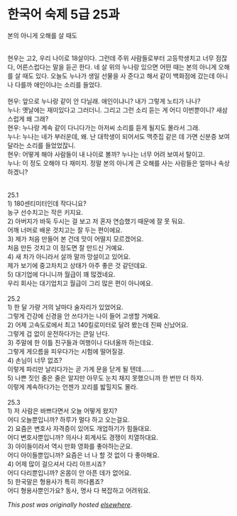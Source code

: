 # 한국어 숙제 5급 25과

<div>
<p>본의 아니게 오해를 살 때도</p>
<div><br></div>
<div>현우는 고2, 우리 나이로 18살이다. 그런데 주위 사람들로부터 고등학생치고 너무 점잖다, 어른스럽다는 말을 듣곤 한다. 네 살 위의 누나랑 있으면 어떤 때는 본의 아니게 오해를 살 때도 있다. 오늘도 누나가 생일 선물을 사 준다고 해서 같이 백화점에 갔는데 아니나 다를까 애인이냐는 소리를 들었다.</div>
<div><br></div>
<div>현우: 앞으로 누나랑 같이 안 다닐래. 애인이냐니? 내가 그렇게 노티가 나나?</div>
<div>누나: 옛날에는 재미있다고 그러더니. 그리고 그런 소리 듣는 게 어디 이번뿐이니? 새삼스럽게 왜 그래?</div>
<div>현우: 누나랑 계속 같이 다니다가는 아저씨 소리를 듣게 될지도 몰라서 그래.</div>
<div>누나: 누나는 네가 부러운데, 왜. 난 대학생이 되어서도 맥줏집 같은 데 가면 신분증 보여 달라는 소리를 들었었잖니.</div>
<div>현우: 어떻게 해야 사람들이 내 나이로 볼까? 누나는 너무 어려 보여서 탈이고.</div>
<div>누나: 이 정도 오해야 다 재미지. 정말 본의 아니게 큰 오해를 사는 사람들은 얼마나 속상하겠니?</div>
<div><br></div>
<div><br></div>
<div>25.1</div>
<div>1) 180센티미터인데 작다니요?</div>
<div>농구 선수치고는 작은 키지요.</div>
<div>2) 아버지가 바둑 두시는 걸 보고 저 혼자 연습했기 때문에 잘 못 둬요.</div>
<div>어깨 너머로 배운 것치고는 잘 두는 편이에요.</div>
<div>3) 제가 처음 만들어 본 건데 맛이 어떨지 모르겠어요.</div>
<div>처음 만든 것치고 이 정도면 잘 만드신 거예요.</div>
<div>4) 새 차가 아니라서 살까 말까 망설이고 있어요.</div>
<div>제가 보기에 중고차치고 상태가 아주 좋은 것 같던데요.</div>
<div>5) 대기업에 다니니까 월급이 꽤 많겠네요.</div>
<div>우리 회사는 대기업치고 월급이 그리 많은 편이 아니에요.</div>
<div><br></div>
<div>25.2</div>
<div>1) 한 달 가량 거의 날마다 술자리가 있었어요.</div>
<div>그렇게 건강에 신경을 안 쓰다가는 나이 들어 고생할 거예요.</div>
<div>2) 어제 고속도로에서 최고 140킬로미터로 달려 봤는데 진짜 신났어요.</div>
<div>그렇게 겁 없이 운전하다가는 큰일 난다.</div>
<div>3) 주말에 한 이틀 친구들과 여행이나 다녀올까 하는데요.</div>
<div>그렇게 게으름을 피우다가는 시험에 떨어질걸.</div>
<div>4) 손님이 너무 없죠?</div>
<div>이렇게 파리만 날리다가는 곧 가게 문을 닫게 될 텐데.......</div>
<div>5) 나쁜 짓인 줄은 줄은 알지만 아무도 눈치 채지 못했으니까 한 번만 더 하자.</div>
<div>이렇게 계속하다가는 언젠가 꼬리를 밟힐지도 몰라.</div>
<div><br></div>
<div>25.3</div>
<div>1) 저 사람은 바쁘다면서 오늘 어떻게 왔지?</div>
<div>어디 오늘뿐입니까? 하루가 멀다 하고 오는걸요.</div>
<div>2) 요즘은 변호사 자격증이 있어도 개업하기가 힘들대요.</div>
<div>어디 변호사뿐입니까? 의사나 회계사도 경쟁이 치열하대요.</div>
<div>3) 아이들이라서 역시 만화 영화를 좋아하는군요.</div>
<div>어디 아이들뿐입니까? 요즘은 너 나 할 것 없이 다 좋아해요.</div>
<div>4) 어제 많이 걸으셔서 다리 아프시죠?</div>
<div>어디 다리뿐입니까? 온몸이 안 아픈 데가 없어요.</div>
<div>5) 한국말은 형용사가 특히 까다롭죠?</div>
<div>어디 형용사뿐인가요? 동사, 명사 다 복잡하고 어려워요.</div>
</div>


*This post was originally hosted [elsewhere](http://planspace.blogspot.com/2009/12/5-25.html).*
